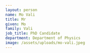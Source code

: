 ```yaml
---
layout: person
name: Mo Vali
title: Mr
given: Mo
family: Vali
job_title: PhD Candidate
department: Department of Physics
image: /assets/uploads/mo-vali.jpeg
---
```

